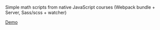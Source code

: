 Simple math scripts from native JavaScript courses (Webpack bundle + Server, Sass/scss + watcher)

<a href="https://dmotorny.github.io/math-scripts/">Demo</a>